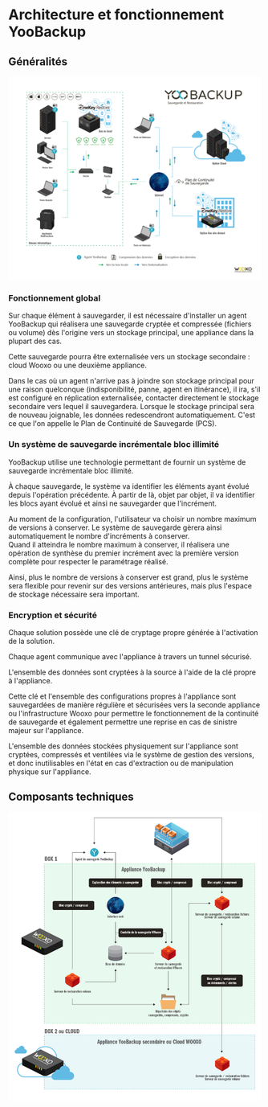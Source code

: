 # Architecture et fonctionnement YooBackup

## Généralités

![](.gitbook/assets/image%20%2813%29.png)

### Fonctionnement global

Sur chaque élément à sauvegarder, il est nécessaire d'installer un agent YooBackup qui réalisera une sauvegarde cryptée et compressée \(fichiers ou volume\) dès l'origine vers un stockage principal, une appliance dans la plupart des cas.

Cette sauvegarde pourra être externalisée vers un stockage secondaire : cloud Wooxo ou une deuxième appliance.

Dans le cas où un agent n'arrive pas à joindre son stockage principal pour une raison quelconque \(indisponibilité, panne, agent en itinérance\), il ira, s'il est configuré en réplication externalisée, contacter directement le stockage secondaire vers lequel il sauvegardera. Lorsque le stockage principal sera de nouveau joignable, les données redescendront automatiquement. C'est ce que l'on appelle le Plan de Continuité de Sauvegarde \(PCS\).

### Un système de sauvegarde incrémentale bloc illimité

YooBackup utilise une technologie permettant de fournir un système de sauvegarde incrémentale bloc illimité.

À chaque sauvegarde, le système va identifier les éléments ayant évolué depuis l'opération précédente. À partir de là, objet par objet, il va identifier les blocs ayant évolué et ainsi ne sauvegarder que l'incrément.

Au moment de la configuration, l'utilisateur va choisir un nombre maximum de versions à conserver. Le système de sauvegarde gèrera ainsi automatiquement le nombre d'incréments à conserver.  
Quand il atteindra le nombre maximum à conserver, il réalisera une opération de synthèse du premier incrément avec la première version complète pour respecter le paramétrage réalisé.

Ainsi, plus le nombre de versions à conserver est grand, plus le système sera flexible pour revenir sur des versions antérieures, mais plus l'espace de stockage nécessaire sera important.

### Encryption et sécurité

Chaque solution possède une clé de cryptage propre générée à l'activation de la solution.

Chaque agent communique avec l'appliance à travers un tunnel sécurisé.

L'ensemble des données sont cryptées à la source à l'aide de la clé propre à l'appliance.

Cette clé et l'ensemble des configurations propres à l'appliance sont sauvegardées de manière régulière et sécurisées vers la seconde appliance ou l'infrastructure Wooxo pour permettre le fonctionnement de la continuité de sauvegarde et également permettre une reprise en cas de sinistre majeur sur l'appliance.

L'ensemble des données stockées physiquement sur l'appliance sont cryptées, compressés et ventilées via le système de gestion des versions, et donc inutilisables en l'état en cas d'extraction ou de manipulation physique sur l'appliance.

## Composants techniques

![](.gitbook/assets/image%20%2823%29.png)

